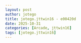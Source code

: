 ```yaml
---
layout: post
author: jotego
title: jotego.jttwin16 - e00420d
date: 2025-10-31
categories: [Arcade, jttwin16]
tags: [jotego.jttwin16]
---
```


